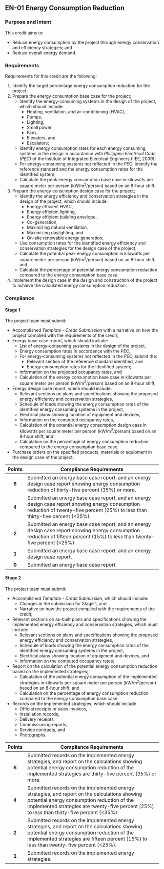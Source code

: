 ## EN-01  Energy Consumption Reduction

### Purpose and Intent
This credit aims to:

* Reduce energy consumption by the project through energy conservation and efficiency strategies; and
* Reduce overall energy demand.

### Requirements
Requirements for this credit are the following:

1. Identify the target percentage energy consumption reduction for the project;
2. Prepare the energy consumption base case for the project;
    * Identify the energy-consuming systems in the design of the project, which should include:
        * Heating, ventilation, and air conditioning (HVAC),
        * Pumps,
        * Lighting,
        * Small power,
        * Fans,
        * Elevators, and
        * Escalators;
    * Identify energy consumption rates for each energy consuming systems in the design in accordance with _Philippine Electrical Code (PEC)_ of the Institute of Integrated Electrical Engineers (IIEE, 2009);
    * For energy-consuming systems not reflected in the _PEC_, identify the reference standard and the energy consumption rates for the identified system;
    * Calculate the peak energy consumption base case in kilowatts per square meter per person (kW/m<sup>2</sup>/person) based on an 8-hour shift;
3. Prepare the energy consumption design case for the project;
    * Identify the energy efficiency and conservation strategies in the design of the project, which should include:
        * Energy efficient HVAC,
        * Energy efficient lighting,
        * Energy efficient building envelope,
        * Co-generation,
        * Maximizing natural ventilation,
        * Maximizing daylighting, and
        * On-site renewable energy generation;
    * Use consumption rates for the identified energy efficiency and conservation strategies for the design case of the project;
    * Calculate the potential peak energy consumption in kilowatts per square meter per person (kW/m<sup>2</sup>/person) based on an 8-hour shift; and
    * Calculate the percentage of potential energy consumption reduction compared to the energy consumption base case;
4. Implement the design case in the design and construction of the project to achieve the calculated energy consumption reduction.

### Compliance
#### Stage 1
The project team must submit:

* Accomplished _Template - Credit Submission_ with a narrative on how the project complied with the requirements of the credit;
* Energy base case report, which should include:
    * List of energy-consuming systems in the design of the project,
    * Energy consumption rates in accordance with the _PEC_,
    * For energy-consuming systems not reflected in the _PEC_, submit the:
        * Relevant section of the reference standard identified, and
        * Energy consumption rates for the identified system;
    * Information on the projected occupancy rates, and
    * Calculation of the energy consumption base case in kilowatts per square meter per person (kW/m<sup>2</sup>/person) based on an 8-hour shift;
* Energy design case report, which should include:
    * Relevant sections on plans and specifications showing the proposed energy efficiency and conservation strategies,
    * Schedule of loads showing the energy consumption rates of the identified energy consuming systems in the project,
    * Electrical plans showing location of equipment and devices,
    * Information on the computed occupancy rates,
    * Calculation of the potential energy consumption design case in kilowatts per square meter per person (kW/m<sup>2</sup>/person) based on an 8-hour shift, and
    * Calculation on the percentage of energy consumption reduction compared to the energy consumption base case;
* Purchase orders on the specified products, materials or equipment in the design case of the project.

| Points | Compliance Requirements |
|:------:|------------------------|
| **6**  | Submitted an energy base case report, and an energy design case report showing energy consumption reduction of thirty-five percent (35%) or more. |
| **4**  | Submitted an energy base case report, and an energy design case report showing energy consumption reduction of twenty-five percent (25%) to less than thirty-five percent (<35%). |
| **2**  | Submitted an energy base case report, and an energy design case report showing energy consumption reduction of fifteen percent (15%) to less than twenty-five percent (<25%). |
| **1**  | Submitted an energy base case report, and an energy design case report. |
| **0**  | Submitted an energy base case report. |

#### Stage 2
The project team must submit:

* Accomplished _Template - Credit Submission_, which should include:
    * Changes in the submission for Stage 1, and
    * Narrative on how the project complied with the requirements of the credit;
* Relevant sections on as-built plans and specifications showing the implemented energy efficiency and conservation strategies, which must include:
    * Relevant sections on plans and specifications showing the proposed energy efficiency and conservation strategies,
    * Schedule of loads showing the energy consumption rates of the identified energy consuming systems in the project,
    * Electrical plans showing location of equipment and devices, and
    * Information on the computed occupancy rates;
* Report on the calculation of the potential energy consumption reduction based on the implemented strategies;
    * Calculation of the potential energy consumption of the implemented strategies in kilowatts per square meter per person (kW/m<sup>2</sup>/person) based on an 8-hour shift, and
    * Calculation on the percentage of energy consumption reduction compared to the energy consumption base case;
* Records on the implemented strategies, which should include:
    * Official receipts or sales invoices,
    * Installation records,
    * Delivery receipts,
    * Commissioning reports,
    * Service contracts, and
    * Photographs.

| Points | Compliance Requirements |
|:------:|------------------------|
| **6**  | Submitted records on the implemented energy strategies, and report on the calculations showing potential energy consumption reduction of the implemented strategies are thirty-five percent (35%) or more. |
| **4**  | Submitted records on the implemented energy strategies, and report on the calculations showing potential energy consumption reduction of the implemented strategies are twenty-five percent (25%) to less than thirty-five percent (<35%). |
| **2**  | Submitted records on the implemented energy strategies, and report on the calculations showing potential energy consumption reduction of the implemented strategies are fifteen percent (15%) to less than twenty-five percent (<25%).|
| **1**  | Submitted records on the implemented energy strategies. |
